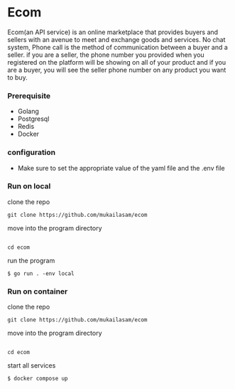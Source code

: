 # Ecom

Ecom(an API service) is an online marketplace that provides buyers and sellers with an avenue to meet and exchange goods and services. No chat system, Phone call is the method of communication between a buyer and a seller. if you are a seller, the phone number you provided when you registered on the platform will be showing on all of your product and if you are a buyer, you will see the seller phone number on any product you want to buy.

### Prerequisite

- Golang
- Postgresql
- Redis
- Docker

### configuration

- Make sure to set the appropriate value of the yaml file and the .env file

### Run on local

clone the repo

```
git clone https://github.com/mukailasam/ecom

```

move into the program directory

```

cd ecom

```

run the program

```
$ go run . -env local

```

### Run on container

clone the repo

```
git clone https://github.com/mukailasam/ecom

```

move into the program directory

```

cd ecom

```

start all services

```
$ docker compose up

```

